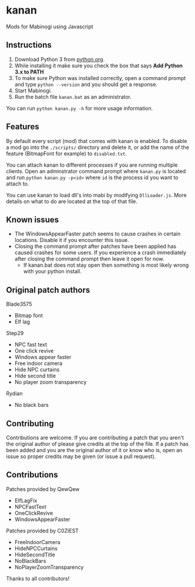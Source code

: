 # kanan
Mods for Mabinogi using Javascript

## Instructions
1. Download Python 3 from [python.org](https://www.python.org/downloads/). 
2. While installing it make sure you check the box that says **Add Python 3.x to
PATH**
3. To make sure Python was installed correctly, open a command prompt and type
`python --version` and you should get a response.
4. Start Mabinogi.
5. Run the batch file `kanan.bat` as an administrator.

You can run `python kanan.py -h` for more usage information.

## Features
By default every script (mod) that comes with kanan is enabled. To disable a 
mod go into the `./scripts/` directory and delete it, or add the name of the 
feature (BitmapFont for example) to `disabled.txt`.

You can attach kanan to different processes if you are running multiple clients. Open an adminstrator command prompt where `kanan.py` is located and run 
`python kanan.py -p<id>` where `id` is the process id you want to attach to. 

You can use kanan to load dll's into mabi by modifying `DllLoader.js`. More 
details on what to do are located at the top of that file.

## Known issues
* The WindowsAppearFaster patch seems to cause crashes in certain locations. 
Disable it if you encounter this issue.
* Closing the command prompt after patches have been applied has caused crashes
for some users. If you experience a crash immediately after closing the command
prompt then leave it open for now.
    * If kanan.bat does not stay open then something is most likely wrong with
your python install.

## Original patch authors
Blade3575 
* Bitmap font
* Elf lag

Step29 
* NPC fast text
* One click revive
* Windows appear faster
* Free indoor camera
* Hide NPC curtains
* Hide second title
* No player zoom transparency

Rydian
* No black bars

## Contributing
Contributions are welcome. If you are contributing a patch that you aren't the
original author of please give credits at the top of the file. If a patch has 
been added and you are the original author of it or know who is, open an issue
so proper credits may be given (or issue a pull request).

## Contributions
Patches provided by QewQew
* ElfLagFix
* NPCFastText
* OneClickRevive
* WindowsAppearFaster

Patches provided by C0ZIEST
* FreeIndoorCamera
* HideNPCCurtains
* HideSecondTitle
* NoBlackBars
* NoPlayerZoomTransparency

Thanks to all contributors!
